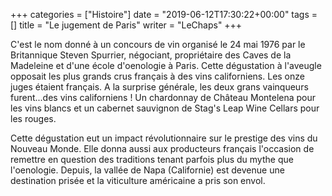 +++
categories = ["Histoire"]
date = "2019-06-12T17:30:22+00:00"
tags = [] 
title = "Le jugement de Paris"
writer = "LeChaps"
+++

C'est le nom donné à un concours de vin organisé le 24 mai 1976 par le Britannique Steven Spurrier, négociant, propriétaire des Caves de la Madeleine et d'une école d'oenologie à Paris. Cette dégustation à l'aveugle opposait les plus grands crus français à des vins californiens. Les onze juges étaient français. A la surprise générale, les deux grans vainqueurs furent...des vins californiens !  Un chardonnay de Château Montelena pour les vins blancs et un cabernet sauvignon de Stag's Leap Wine Cellars pour les rouges.  

Cette dégustation eut un impact révolutionnaire sur le prestige des vins du Nouveau Monde. Elle donna aussi aux producteurs français l'occasion de remettre en question des traditions tenant parfois plus du mythe que l'oenologie. Depuis, la vallée de Napa (Californie) est devenue une destination prisée et la viticulture américaine a pris son envol.
